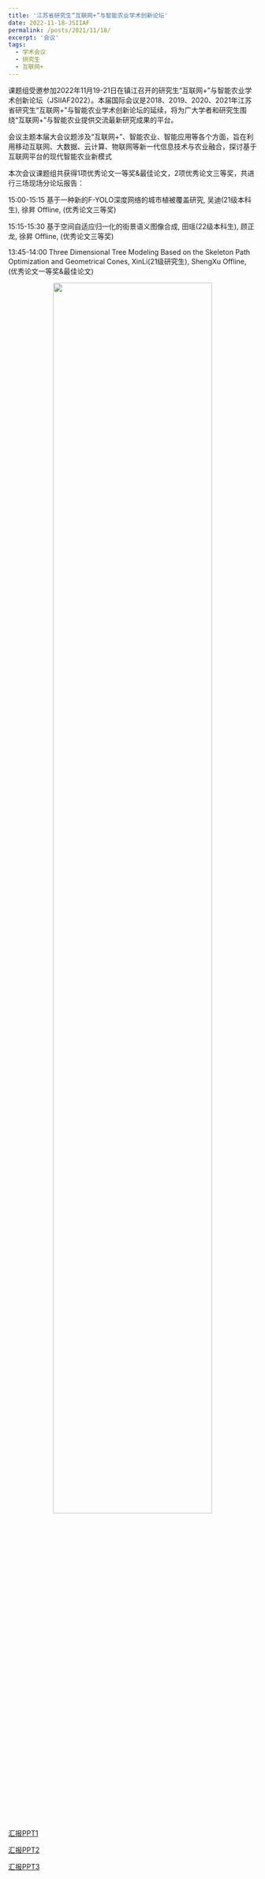 ```yaml
---
title: '江苏省研究生“互联网+”与智能农业学术创新论坛'
date: 2022-11-18-JSIIAF
permalink: /posts/2021/11/18/
excerpt: '会议'
tags:
  - 学术会议
  - 研究生
  - 互联网+
---
```


课题组受邀参加2022年11月19-21日在镇江召开的研究生“互联网+”与智能农业学术创新论坛（JSIIAF2022）。本届国际会议是2018、2019、2020、2021年江苏省研究生“互联网+”与智能农业学术创新论坛的延续，将为广大学者和研究生围绕“互联网+”与智能农业提供交流最新研究成果的平台。

会议主题本届大会议题涉及“互联网+”、智能农业、智能应用等各个方面，旨在利用移动互联网、大数据、云计算、物联网等新一代信息技术与农业融合，探讨基于互联网平台的现代智能农业新模式

本次会议课题组共获得1项优秀论文一等奖&最佳论文，2项优秀论文三等奖，共进行三场现场分论坛报告：

15:00-15:15 基于一种新的F-YOLO深度网络的城市植被覆盖研究, 吴迪(21级本科生), 徐昇 Offline, (优秀论文三等奖)

15:15-15:30 基于空间自适应归一化的街景语义图像合成, 田瑶(22级本科生), 顾正龙, 徐昇 Offline, (优秀论文三等奖)

13:45-14:00 Three Dimensional Tree Modeling Based on the Skeleton Path Optimization and Geometrical Cones, XinLi(21级研究生), ShengXu  Offline, (优秀论文一等奖&最佳论文)



<div align="center" class="suit">
     	<img src='/images/2022JSIIAF_1.jpg' width="80%"> 
</div>

[汇报PPT1](http://lostagex.github.io/files/2022-11-18-JSIIAF_1.pdf)

[汇报PPT2](http://lostagex.github.io/files/2022-11-18-JSIIAF_2.pdf)

[汇报PPT3](http://lostagex.github.io/files/2022-11-18-JSIIAF_3.pdf)





